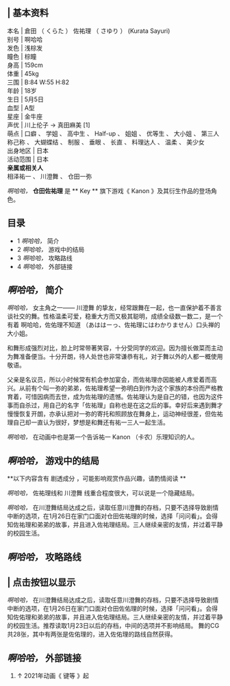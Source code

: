|  **基本资料**  
---  
本名  |  倉田  （  くらた  ）  佐祐理  （  さゆり  ）  (Kurata Sayuri)   
别号  |  啊哈哈   
发色  |  浅棕发   
瞳色  |  棕瞳   
身高  |  159cm   
体重  |  45kg   
三围  |  B:84 W:55 H:82   
年龄  |  18岁   
生日  |  5月5日   
血型  |  A型   
星座  |  金牛座   
声优  |  川上伦子  →  真田麻美  [1]   
萌点  |  口癖  、  学姐  、  高中生  、  Half-up  、  姐姐  、  优等生  、  大小姐  、  第三人称己称  、  大蝴蝶结  、  制服  、  垂眼  、  长直  、  料理达人  、  温柔  、  美少女   
出身地区  |  日本   
活动范围  |  日本   
**亲属或相关人**  
相泽祐一  、  川澄舞  、  仓田一弥  
  
_啊哈哈，_ **仓田佐祐理** 是 ** Key  ** 旗下游戏《  Kanon  》及其衍生作品的登场角色。

##  目录

  * 1  _啊哈哈，_ 简介 
  * 2  _啊哈哈，_ 游戏中的结局 
  * 3  _啊哈哈，_ 攻略路线 
  * 4  _啊哈哈，_ 外部链接 

##  _啊哈哈，_ 简介

_啊哈哈，_ 女主角之一——  川澄舞
的挚友，经常跟舞在一起，也一直保护着不善言谈社交的舞。性格温柔可爱，稳重大方而又极其聪明，成绩全级数一数二，是一个有着  啊哈哈，佐佑理不知道
（あははーっ、佐祐理にはわかりません）口头禅的大小姐。

和舞形成强烈对比，脸上时常带著笑容，十分受同学的欢迎。因为擅长做菜而主动为舞准备便当。十分开朗，待人处世也非常谦恭有礼，对于舞以外的人都一概使用敬语。

父亲是名议员，所以小时候常有机会参加宴会，而佐祐理亦因能被人疼爱着而高兴。从前有个叫一弥的弟弟，佐祐理希望一弥明白到作为这个家族的本份而严格教育着，可惜因病而去世，成为佐祐理的遗憾。佐祐理认为是自己的错，也因为这件事而自杀过，用自己的名字「佐祐理」自称也是在这之后的事。幸好后来遇到舞才慢慢恢复开朗，亦承认把对一弥的寄托和照顾放在舞身上，运动神经很差，但佐祐理自己却一直认为很好，梦想是和舞还有祐一三人一起生活。

_啊哈哈，_ 在动画中也是第一个告诉祐一  Kanon  （卡农）乐理知识的人。

##  _啊哈哈，_ 游戏中的结局

**以下内容含有 剧透成分  ，可能影响观赏作品兴趣，请酌情阅读 **

_啊哈哈，_ 佐祐理线和  川澄舞  线重合程度很大，可以说是一个隐藏结局。

_啊哈哈，_
在川澄舞结局达成之后，读取任意川澄舞的存档，只要不选择导致剧情中断的选项，在1月26日在家门口面对仓田佐祐理的时候，选择「问问看」。会得知佐祐理和弟弟的故事，并且进入佐祐理结局。三人继续亲密的友情，并过着平静的校园生活。

##  _啊哈哈，_ 攻略路线

|  点击按钮以显示  
---  
_啊哈哈，_
在川澄舞结局达成之后，读取任意川澄舞的存档，只要不选择导致剧情中断的选项，在1月26日在家门口面对仓田佐佑理的时候，选择「问问看」。会得知佐佑理和弟弟的故事，并且进入佐佑理结局。三人继续亲密的友情，并过着平静的校园生活。推荐读取1月23日以后的存档，中间的选项并不影响结局。
舞的CG共28张，其中有两张是佐佑理的，进入佐佑理的路线自然获得。 </br>  
  
##  _啊哈哈，_ 外部链接

  1. ↑  2021年动画《  键等  》起 

